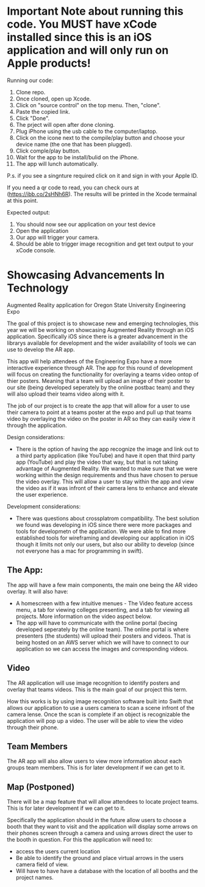 # Important Note about running this code. You MUST have xCode installed since this is an iOS application and will only run on Apple products!

Running our code:
1. Clone repo.
2. Once cloned, open up Xcode.
3. Click on "source control" on the top menu. Then, "clone".
4. Paste the copied link.
5. Click "Done".
6. The prject will open after done cloning.
7. Plug iPhone using the usb cable to the computer/laptop.
8. Click on the icone next to the compile/play button and choose your device name (the one that has been plugged).
9. Click comple/play button.
10. Wait for the app to be install/bulid on the iPhone.
11. The app will lunch automatically. 

P.s. if you see a singnture required click on it and sign in with your Apple ID.

If you need a qr code to read, you can check ours at (https://ibb.co/2sHNh6R).
The results will be printed in the Xcode termainal at this point.

Expected output:
1. You should now see our application on your test device
2. Open the application
3. Our app will trigger your camera.
4. Should be able to trigger image recognition and get text output to your xCode console.

# Showcasing Advancements In Technology
Augmented Reality application for Oregon State University Engineering Expo


The goal of this project is to showcase new and emerging technologies, this year we will be working on showcasing Augmented Reality through an iOS application. Specifically iOS since there is a greater advancement in the librarys available for development and the wider availability of tools we can use to develop the AR app.

This app will help attendees of the Engineering Expo have a more interactive experience through AR. The app for this round of development will focus on creating the functionality for overlaying a teams video ontop of thier posters. Meaning that a team will upload an image of their poster to our site (being developed seperately by the online postbac team) and they will also upload their teams video along with it.

The job of our project is to create the app that will allow for a user to use their camera to point at a teams poster at the expo and pull up that teams video by overlaying the video on the poster in AR so they can easily view it through the application.

Design considerations:
  - There is the option of having the app recognize the image and link out to a third party application (like YouTube) and have it open that third party app (YouTube) and play the video that way, but that is not taking advantage of Augmented Reality. We wanted to make sure that we were working within the design requirements and thus have chosen to persue the video overlay. This will allow a user to stay within the app and view the video as if it was infront of their camera lens to enhance and elevate the user experience.

Development considerations:
  - There was questions about crossplatrom compatibility. The best solution we found was developing in iOS since there were more packages and tools for developmetn of the application. We were able to find more established tools for wireframing and developing our application in iOS though it limits not only our users, but also our ability to develop (since not everyone has a mac for programming in swift).

## The App:
The app will have a few main components, the main one being the AR video overlay. It will also have:
  - A homescreen with a few intuitive menues - The Video feature access menu, a tab for viewing colleges presenting, and a tab for viewing all projects. More information on the video aspect below.
  - The app will have to communicate with the online portal (becing developed seperately by the online team). The online portal is where presenters (the students) will upload their posters and videos. That is being hosted on an AWS server which we will have to connect to our application so we can access the images and corresponding videos.
  
## Video
The AR application will use image recognition to identify posters and overlay that teams videos. This is the main goal of our project this term.

How this works is by using image recognition software built into Swift that allows our application to use a users camera to scan a scene infront of the camera lense. Once the scan is complete if an object is recognizable the application will pop up a video. The user will be able to view the video through their phone.

## Team Members
The AR app will also allow users to view more information about each groups team members. This is for later development if we can get to it.

## Map (Postponed)
There will be a map feature that will allow attendees to locate project teams. This is for later development if we can get to it.

Specifically the application should in the future allow users to choose a booth that they want to visit and the application will display some arrows on their phones screen through a camera and using arrows direct the user to the booth in question. For this the application will need to:
  - access the users current location
  - Be able to identify the ground and place virtual arrows in the users camera field of view.
  - Will have to have have a database with the location of all booths and the project names.
